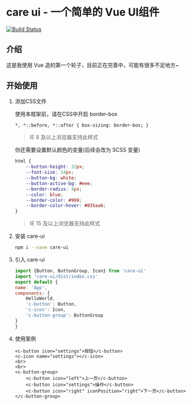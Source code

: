 # care ui - 一个简单的 Vue UI组件

[![Build Status](https://travis-ci.org/ChenNing02/care.svg?branch=master)](https://travis-ci.org/ChenNing02/care)

## 介绍

这是我使用 Vue 造的第一个轮子，目前正在完善中，可能有很多不足地方~

## 开始使用

1. 添加CSS文件

    使用本框架前，请在CSS中开启 border-box

    ```html
    *, *::before, *::after { box-sizing: border-box; }
    ```

    > IE 8 及以上浏览器支持此样式

    你还需要设置默认颜色的变量(后续会改为 SCSS 变量)

    ```css
    html {
        --button-height: 32px;
        --font-size: 14px;
        --button-bg: white;
        --button-active-bg: #eee;
        --border-radius: 4px;
        --color: blue;
        --border-color: #999;
        --border-color-hover: #035aa6;
    }
    ```

    > IE 15 及以上浏览器支持此样式

2. 安装 care-ui

    ```sh
    npm i --save care-ui
    ```
3. 引入 care-ui

    ```js
    import {Button, ButtonGroup, Icon} from 'care-ui'
    import 'care-ui/dist/index.css'
    export default {
    name: 'App',
    components: {
        HelloWorld,
        'c-button': Button,
        'c-icon': Icon,
        'c-button-group': ButtonGroup
    }
    }
    ```

4. 使用案例

    ```vue
    <c-button icon="settings">按钮</c-button>
    <c-icon name="settings"></c-icon>
    <br>
    <br>
    <c-button-group>
        <c-button icon="left">上一页</c-button>
        <c-button icon="settings">操作</c-button>
        <c-button icon="right" iconPosition="right">下一页</c-button>
    </c-button-group>
    ```


<!-- ## 文档

...

## 提问

...

## 变更记录

...

## 联系方式

...

## 贡献代码

## 运行

```sh
npx parcel index.html
# 或
./node_modules/.bin/parcel index.html
```

如果报错运行：

```sh
npx parcel index.html --no-cache
```

## 打包

```sh
npx parcel build index.js --no-cache --no-minify
​``` -->
